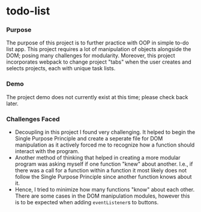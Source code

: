 # todo-list
### Purpose 
The purpose of this project is to further practice with OOP in simple to-do list app. This project requires a lot of manipulation of objects alongside the DOM; posing many challenges for modularity. Moreover, this project incorporates webpack to change project "tabs" when the user creates and selects projects, each with unique task lists.

### Demo
The project demo does not currently exist at this time; please check back later.

### Challenges Faced
- Decoupling in this project I found very challenging. It helped to begin the Single Purpose Principle and create a seperate file for DOM manipulation as it actively forced me to recognize how a function should interact with the program.
- Another method of thinking that helped in creating a more modular program was asking myself if one function "knew" about another. I.e., if there was a call for a function within a function it most likely does not follow the Single Purpose Principle since another function knows about it.
- Hence, I tried to minimize how many functions "know" about each other. There are some cases in the DOM manipulation modules, however this is to be expected when adding `eventListener`s to buttons. 
